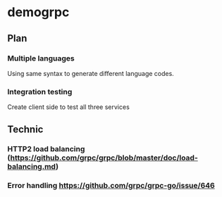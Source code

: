 # demogrpc


## Plan

### Multiple languages

Using same syntax to generate different language codes.


### Integration testing

Create client side to test all three services




## Technic

### HTTP2 load balancing (https://github.com/grpc/grpc/blob/master/doc/load-balancing.md)


### Error handling https://github.com/grpc/grpc-go/issue/646
